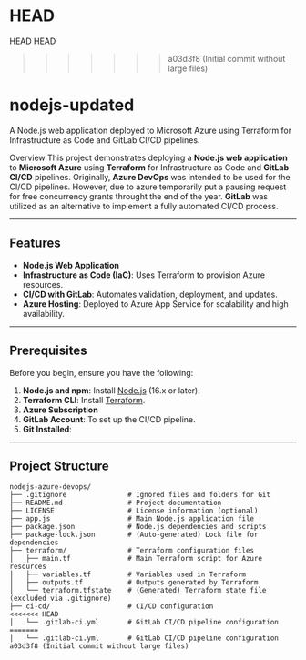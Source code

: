 HEAD
=======
HEAD
HEAD
>>>>>>> a03d3f8 (Initial commit without large files)
# nodejs-updated
A Node.js web application deployed to Microsoft Azure using Terraform for Infrastructure as Code and GitLab CI/CD pipelines.

Overview
This project demonstrates deploying a **Node.js web application** to **Microsoft Azure** using **Terraform** for Infrastructure as Code and **GitLab CI/CD** pipelines. Originally, **Azure DevOps** was intended to be used for the CI/CD pipelines. However, due to azure temporarily put a pausing request for free concurrency grants throught the end of the year. **GitLab** was utilized as an alternative to implement a fully automated CI/CD process.

---

## Features
- **Node.js Web Application**
- **Infrastructure as Code (IaC)**: Uses Terraform to provision Azure resources.
- **CI/CD with GitLab**: Automates validation, deployment, and updates.
- **Azure Hosting**: Deployed to Azure App Service for scalability and high availability.

---

## Prerequisites
Before you begin, ensure you have the following:
1. **Node.js and npm**: Install [Node.js](https://nodejs.org/) (16.x or later).
2. **Terraform CLI**: Install [Terraform](https://www.terraform.io/downloads.html).
3. **Azure Subscription**
4. **GitLab Account**: To set up the CI/CD pipeline.
5. **Git Installed**: 

---

## Project Structure
```plaintext
nodejs-azure-devops/
├── .gitignore               # Ignored files and folders for Git
├── README.md                # Project documentation
├── LICENSE                  # License information (optional)
├── app.js                   # Main Node.js application file
├── package.json             # Node.js dependencies and scripts
├── package-lock.json        # (Auto-generated) Lock file for dependencies
├── terraform/               # Terraform configuration files
│   ├── main.tf              # Main Terraform script for Azure resources
│   ├── variables.tf         # Variables used in Terraform
│   ├── outputs.tf           # Outputs generated by Terraform
│   └── terraform.tfstate    # (Generated) Terraform state file (excluded via .gitignore)
├── ci-cd/                   # CI/CD configuration
<<<<<<< HEAD
│   └── .gitlab-ci.yml       # GitLab CI/CD pipeline configuration
=======
│   └── .gitlab-ci.yml       # GitLab CI/CD pipeline configuration
a03d3f8 (Initial commit without large files)
